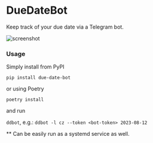 # DueDateBot

Keep track of your due date via a Telegram bot.

![screenshot](https://user-images.githubusercontent.com/10963153/211256339-bc9168fb-00c3-480d-9cb8-d0f4396ba4b7.png)

### Usage

Simply install from PyPI

`pip install due-date-bot`

or using Poetry

`poetry install`


and run

`ddbot`, e.g.: `ddbot -l cz --token <bot-token> 2023-08-12`

** Can be easily run as a systemd service as well.
